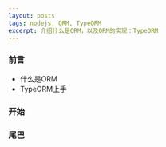 ```yaml
---
layout: posts
tags: nodejs, ORM, TypeORM
excerpt: 介绍什么是ORM，以及ORM的实现：TypeORM
---
```

### 前言
- 什么是ORM
- TypeORM上手

### 开始
### 尾巴